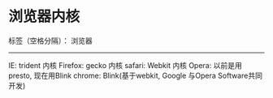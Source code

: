 ﻿# 浏览器内核

标签（空格分隔）： 浏览器   

---

IE: trident 内核
Firefox: gecko 内核
safari: Webkit 内核
Opera: 以前是用presto, 现在用Blink
chrome: Blink(基于webkit, Google 与Opera Software共同开发)




